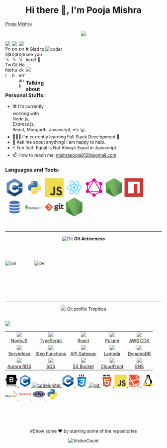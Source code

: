 <h1 align="center">Hi there 👋, I'm Pooja Mishra</h1>

<div class="badge-base LI-profile-badge" data-locale="en_US" data-size="medium" data-theme="dark" data-type="VERTICAL" data-vanity="mpooja15" data-version="v1"><a class="badge-base__link LI-simple-link" href="https://in.linkedin.com/in/poojams15?trk=profile-badge">Pooja Mishra</a></div>
              
<p align="center">
  <img
    src="https://github.com/mPooja-15/mPooja-15/blob/master/giphy.gif"
    height="200"
  />
</p>
<a href="https://twitter.com/poojam1507">
  <img
    align="left"
    alt="Pooja's Twitter"
    width="22px"
    src="https://cdn.jsdelivr.net/npm/simple-icons@v3/icons/twitter.svg"
  />
</a>
<a href="https://github.com/mPooja-15">
  <img
    align="left"
    alt="pooja's Github"
    width="22px"
    src="https://cdn.jsdelivr.net/npm/simple-icons@v3/icons/github.svg"
  />
</a>
<a href="https://www.hackerrank.com/mishrapooja8128/">
  <img
    align="left"
    alt="pooja's Hackerrank"
    width="22px"
    src="https://cdn.jsdelivr.net/npm/simple-icons@v3/icons/hackerrank.svg"
  />
</a>

<br />
<img
  align="right"
  height="250"
  width="375"
  alt="coder"
  src="https://raw.githubusercontent.com/mPooja-15/mPooja-15/p/coder.gif"
/>
# Glad to see you here! 🤩 &nbsp;

![](https://visitor-badge.glitch.me/badge?page_id=mPooja-15.mPooja-15)

### Talking about Personal Stuffs:

- 🛠 I’m currently working with Node.js, Express.js, React, Mongodb, Javascript, etc 💻.
- 👨🏻‍💻 I’m currently learning Full Stack Development 🚀.
- 💬 Ask me about anything! I am happy to help.
- ⚡ Fun fact: Equal is Not Always Equal in Javascript.
- 📫 How to reach me: mishrapooja8128@gmail.com

### Languages and Tools:

<code><img height="60" src="https://raw.githubusercontent.com/github/explore/80688e429a7d4ef2fca1e82350fe8e3517d3494d/topics/cpp/cpp.png"></code>
<code><img height="60" src="https://raw.githubusercontent.com/github/explore/80688e429a7d4ef2fca1e82350fe8e3517d3494d/topics/python/python.png"></code>
<code><img height="60" src="https://raw.githubusercontent.com/github/explore/80688e429a7d4ef2fca1e82350fe8e3517d3494d/topics/javascript/javascript.png"></code>
<code><img height="60" src="https://raw.githubusercontent.com/github/explore/80688e429a7d4ef2fca1e82350fe8e3517d3494d/topics/react/react.png"></code>
<code><img height="60" src="https://raw.githubusercontent.com/github/explore/80688e429a7d4ef2fca1e82350fe8e3517d3494d/topics/graphql/graphql.png"></code>
<code><img height="60" src="https://raw.githubusercontent.com/github/explore/80688e429a7d4ef2fca1e82350fe8e3517d3494d/topics/nodejs/nodejs.png"></code>
<code><img height="60" src="https://raw.githubusercontent.com/github/explore/80688e429a7d4ef2fca1e82350fe8e3517d3494d/topics/npm/npm.png"></code>
<code><img height="60" src="https://raw.githubusercontent.com/github/explore/80688e429a7d4ef2fca1e82350fe8e3517d3494d/topics/sql/sql.png"></code>
<code><img height="60" src="https://raw.githubusercontent.com/github/explore/80688e429a7d4ef2fca1e82350fe8e3517d3494d/topics/mongodb/mongodb.png"></code>
<code><img height="60" src="https://raw.githubusercontent.com/github/explore/80688e429a7d4ef2fca1e82350fe8e3517d3494d/topics/git/git.png"></code>
<code><img height="60" src="https://raw.githubusercontent.com/github/explore/80688e429a7d4ef2fca1e82350fe8e3517d3494d/topics/nodejs/nodejs.png"/></code>


<!-- <code>
<img
    height="20"
    src="https://raw.githubusercontent.com/github/explore/80688e429a7d4ef2fca1e82350fe8e3517d3494d/topics/git/git.png"
/>
</code>
<code>
<img
    height="20"
    src="https://raw.githubusercontent.com/github/explore/80688e429a7d4ef2fca1e82350fe8e3517d3494d/topics/terminal/terminal.png"
/>
</code>
<code>
<img
    height="20"
    src="https://github.com/uannabi/-/blob/master/resource/git.svg"
/>
</code>
<code>
  <img
    height="20"
    src="https://www.vectorlogo.zone/logos/reactjs/reactjs-ar21.svg"
  />
</code>
<code>
  <img
    height="20"
    src="https://github.com/uannabi/-/blob/master/resource/python-icon.svg"
  />
</code>
<code>
  <img height="20" src="https://www.vectorlogo.zone/logos/java/java-ar21.svg" />
</code>
<code>
  <img
    height="20"
    src="https://upload.wikimedia.org/wikipedia/commons/7/7e/Spyder_logo.svg"
  />
</code>
<code>
  <img
    height="20"
    src="https://www.vectorlogo.zone/logos/jupyter/jupyter-ar21.svg"
  />
</code>
<code>
  <img
    height="20"
    src="https://www.vectorlogo.zone/logos/dotnet/dotnet-ar21.svg"
  />
</code>
<code>
  <img
    height="20"
    src="https://www.vectorlogo.zone/logos/w3_html5/w3_html5-ar21.svg"
  />
</code>
<code>
  <img
    height="20"
    src="https://www.vectorlogo.zone/logos/mysql/mysql-ar21.svg"
  />
</code>
<code>
  <img
    height="20"
    src="https://www.vectorlogo.zone/logos/sqlite/sqlite-ar21.svg"
  />
</code>
<code>
  <img
    height="20"
    src="https://matplotlib.org/2.2.5/_images/sphx_glr_logos2_001.png"
    width="100"
  />
</code>
<code>
  <img
    height="20"
    src="https://upload.wikimedia.org/wikipedia/commons/thumb/e/ed/Pandas_logo.svg/768px-Pandas_logo.svg.png"
  />
</code>
<code>
  <img
    height="20"
    src="https://www.vectorlogo.zone/logos/pocoo_flask/pocoo_flask-ar21.svg"
  />
</code>
<code>
  <img
    height="20"
    src="https://www.vectorlogo.zone/logos/heroku/heroku-ar21.svg"
  />
</code>
<code>
  <img
    height="20"
    src="https://www.vectorlogo.zone/logos/numpy/numpy-ar21.svg"
  />
</code>
<code>
  <img
    height="20"
    src="https://raw.githubusercontent.com/valohai/ml-logos/master/scipy.svg"
  />
</code> -->

<!-- <code>
  <img
    height="20"
    src="https://www.vectorlogo.zone/logos/javascript/javascript-ar21.svg"
  />
</code>
<code>
  <img
    height="20"
    src="https://www.vectorlogo.zone/logos/netlifyapp_watercss/netlifyapp_watercss-ar21.svg"
  />
</code>
<code>
  <img
    height="20"
    src="https://seeklogo.com/images/S/scikit-learn-logo-8766D07E2E-seeklogo.com.png"
  />
</code>
<code>
  <img
    height="20"
    src="https://www.vectorlogo.zone/logos/tensorflow/tensorflow-ar21.svg"
  />
</code> -->
<br />

<hr />
<p align="center">
  <img
    src="https://media.giphy.com/media/W5eoZHPpUx9sapR0eu/giphy.gif"
    width="30px"
    alt="Git"
  />&nbsp;<i><b>Git Activeness</b></i>
</p>
<br />
<br />
<p>
  <img
    align="left"
    src="https://github-readme-stats.vercel.app/api/top-langs?username=mPooja-15&show_icons=true&locale=en&layout=compact&theme=chartreuse-dark"
    alt="ovi"
  />
</p>
<p>
  &nbsp;<img
    align="right"
    src="https://github-readme-stats.vercel.app/api?username=mPooja-15&show_icons=true&locale=en&theme=chartreuse-dark"
    alt="ovi"
    width="410"
  />
</p>
<br /><br /><br /><br /><br />

<hr />

<p align="center">
  <img
    src="https://media.giphy.com/media/QaMcXSekUWx7aogAUr/giphy.gif"
    width="30"
  />&nbsp;Git profile Trophies
</p>
<br />
<img
  src="https://github-profile-trophy.vercel.app/?username=OvinduWijethunge&theme=juicyfresh&no-bg=true"
/>

<table cellspacing="5" cellpadding="5" width="100%">
  <tr> 
    <td align="center">
      <a href="https://nodejs.org/">
        <img src="[assets/svg/nodejs.svg](https://raw.githubusercontent.com/github/explore/80688e429a7d4ef2fca1e82350fe8e3517d3494d/topics/nodejs/nodejs.png)"/><br>NodeJS
      </a>
    </td>
    <td align="center">
      <a href="https://typescriptlang.org">
        <img src="assets/svg/typescript.svg"/><br>TypeScript
      </a>  
    </td>
    <td align="center">
      <a href="https://reactjs.org">
        <img src="assets/svg/react.svg"/><br>React
      </a>  
    </td>
    <td align="center">
      <a href="https://pulumi.com">
        <img src="assets/svg/pulumi.svg" height="75px"><br>Pulumi
      </a>  
    </td>
    <td align="center">
      <a href="https://aws.amazon.com/cdk">
        <img src="assets/svg/cdk.svg" height="75px"><br>AWS CDK
      </a>
    </td>

  </tr>
  <tr>
    <td align="center">
      <a href="https://aws.amazon.com/serverless">
        <img src="assets/svg/serverless.svg"  height="75px"/><br>Serverless
      </a>  
    </td>
    <td align="center">
      <a href="https://aws.amazon.com/step-functions">
        <img src="assets/svg/stepfunction.svg"  height="75px"/><br>Step Functions
      </a>  
    </td>
    <td align="center">
      <a href="https://aws.amazon.com/api-gateway">
        <img src="assets/svg/apigateway.svg" height="75px"/><br>API Gateway
      </a>  
    </td>
    <td align="center">
      <a href="https://aws.amazon.com/lambda">
        <img src="assets/svg/lambda.svg" height="75px"/><br>Lambda
      </a>  
    </td>
        <td align="center">
      <a href="https://aws.amazon.com/dynamodb">
        <img src="assets/svg/dynamodb.svg"  height="75px"/><br>DynamoDB
      </a>  
    </td>
  </tr>
  <tr>
    <td align="center">
      <a href="https://aws.amazon.com/rds/aurora">
        <img src="assets/svg/aurora.svg" height="75px"/><br>Aurora RDS
      </a>  
    </td>
    <td align="center">
      <a href="https://aws.amazon.com/sqs">
        <img src="assets/svg/sqs.svg" height="75px"/><br>SQS
      </a>  
    </td>
    <td align="center">
      <a href="https://aws.amazon.com/s3">
        <img src="assets/svg/s3Bucket.svg" height="75px"/><br>S3 Bucket
      </a>  
    </td>
    <td align="center">
      <a href="https://aws.amazon.com/cloudfront">
        <img src="assets/svg/cloudFront.svg" height="75px"/><br>CloudFront
      </a>  
    </td>
    <td align="center">
      <a href="https://aws.amazon.com/sns">
        <img src="assets/svg/sns.svg"  height="75px"/><br>SNS
      </a>  
    </td>
  </tr>
</table>
<p align="left">
  <a href="https://getbootstrap.com" target="_blank">
    <img
      src="https://raw.githubusercontent.com/devicons/devicon/master/icons/bootstrap/bootstrap-plain-wordmark.svg"
      alt="bootstrap"
      width="40"
      height="40"
    />
  </a>
  <a href="https://www.cprogramming.com/" target="_blank">
    <img
      src="https://raw.githubusercontent.com/devicons/devicon/master/icons/c/c-original.svg"
      alt="c"
      width="40"
      height="40"
    />
  </a>
  <a href="https://codeigniter.com" target="_blank">
    <img
      src="https://cdn.worldvectorlogo.com/logos/codeigniter.svg"
      alt="codeigniter"
      width="40"
      height="40"
    />
  </a>
  <a href="https://www.w3schools.com/cpp/" target="_blank">
    <img
      src="https://raw.githubusercontent.com/devicons/devicon/master/icons/cplusplus/cplusplus-original.svg"
      alt="cplusplus"
      width="40"
      height="40"
    />
  </a>
  <a href="https://www.w3schools.com/css/" target="_blank">
    <img
      src="https://raw.githubusercontent.com/devicons/devicon/master/icons/css3/css3-original-wordmark.svg"
      alt="css3"
      width="40"
      height="40"
    />
  </a>
  <a href="https://git-scm.com/" target="_blank">
    <img
      src="https://www.vectorlogo.zone/logos/git-scm/git-scm-icon.svg"
      alt="git"
      width="40"
      height="40"
    />
  </a>
  <a href="https://www.w3.org/html/" target="_blank">
    <img
      src="https://raw.githubusercontent.com/devicons/devicon/master/icons/html5/html5-original-wordmark.svg"
      alt="html5"
      width="40"
      height="40"
    />
  </a>
  <a
    href="https://developer.mozilla.org/en-US/docs/Web/JavaScript"
    target="_blank"
  >
    <img
      src="https://raw.githubusercontent.com/devicons/devicon/master/icons/javascript/javascript-original.svg"
      alt="javascript"
      width="40"
      height="40"
    />
  </a>
  <a href="https://laravel.com/" target="_blank">
    <img
      src="https://raw.githubusercontent.com/devicons/devicon/master/icons/laravel/laravel-plain-wordmark.svg"
      alt="laravel"
      width="40"
      height="40"
    />
  </a>
  <a href="https://www.linux.org/" target="_blank">
    <img
      src="https://raw.githubusercontent.com/devicons/devicon/master/icons/linux/linux-original.svg"
      alt="linux"
      width="40"
      height="40"
    />
  </a>
  <a href="https://www.mysql.com/" target="_blank">
    <img
      src="https://raw.githubusercontent.com/devicons/devicon/master/icons/mysql/mysql-original-wordmark.svg"
      alt="mysql"
      width="40"
      height="40"
    />
  </a>
  <a href="https://www.oracle.com/" target="_blank">
    <img
      src="https://raw.githubusercontent.com/devicons/devicon/master/icons/oracle/oracle-original.svg"
      alt="oracle"
      width="40"
      height="40"
    />
  </a>
  <a href="https://www.php.net" target="_blank">
    <img
      src="https://raw.githubusercontent.com/devicons/devicon/master/icons/php/php-original.svg"
      alt="php"
      width="40"
      height="40"
    />
  </a>
  <a href="https://www.python.org" target="_blank">
    <img
      src="https://raw.githubusercontent.com/devicons/devicon/master/icons/python/python-original.svg"
      alt="python"
      width="40"
      height="40"
    />
  </a>
</p>
<br />

<br />

#

<div align="center">
  #Show some ❤️ by starring some of the repositories

![VisitorCount](https://visitor-badge.glitch.me/badge?page_id=mPooja-15.mPooja-15)

</div>
